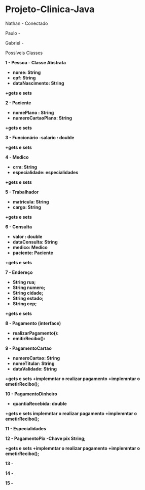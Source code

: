 # Projeto-Clinica-Java
<p>Nathan - Conectado <p>

<p>Paulo - <p>

<p>Gabriel - <p>


Possíveis Classes

<b>1 - Pessoa - Classe Abstrata<b>
- nome: String
- cpf: String
- dataNascimento: String

+gets e sets


<b>2 - Paciente<b>
- nomePlano : String    
- numeroCartaoPlano: String   

+gets e sets
           
<b>3 - Funcionário<b>
-salario : double

+gets e sets

<b>4 - Medico<b>                  
- crm: String
- especialidade: especialidades

+gets e sets

<b>5 - Trabalhador<b>
- matricula: String
- cargo: String

+gets e sets

<b>6 - Consulta<b>
- valor : double
- dataConsulta: String
- medico: Medico
- paciente: Paciente

+gets e sets

<b>7 - Endereço<b>
- String rua;
- String numero;
- String cidade;
- String estado;
- String cep;

+gets e sets

<b>8 - Pagamento (interface)<b>
- realizarPagamento():
- emitirRecibo(): 



<b>9 - PagamentoCartao<b>        
- numeroCartao: String 
- nomeTitular: String
- dataValidade: String

+gets e sets
+implemntar o realizar pagamento
+implemntar o emetirRecibo();

<b>10 - PagamentoDinheiro<b>
- quantiaRecebida: double

+gets e sets
implemntar o realizar pagamento
+implemntar o emetirRecibo();

<b>11 - Especialidades <b>

<b>12 - PagamentoPix <b>
-Chave pix String;
 
+gets e sets
+implemntar o realizar pagamento
+implemntar o emetirRecibo();

<b>13 - <b>

<b>14 - <b>

<b>15 - <b>